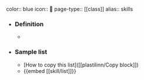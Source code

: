 color:: blue
icon:: 🔧
page-type:: [[class]]
alias:: skills

- ### Definition 
  - 
- ### Sample list
  - [How to copy this list]([[plastilinn/Copy block]])
  - {{embed [[skill/list]]}}



